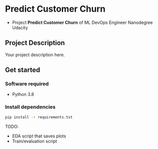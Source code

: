# Predict Customer Churn

- Project **Predict Customer Churn** of ML DevOps Engineer Nanodegree Udacity

## Project Description
Your project description here.


## Get started

### Software required
- Python 3.8

### Install dependencies
```bash 
pip install -r requirements.txt
```

TODO:
- EDA script that saves plots
- Train/evaluation script


